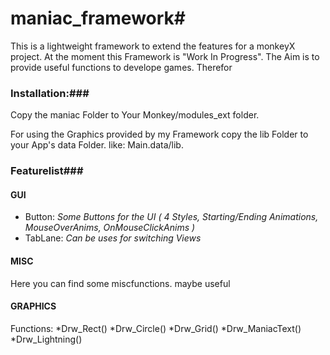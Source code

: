 # maniac_framework#
This is a lightweight framework to extend the features for a monkeyX project.
At the moment this Framework is "Work In Progress".
The Aim is to provide useful functions to develope games.
Therefor

### Installation:###
Copy the maniac Folder to Your Monkey/modules_ext folder.

For using the Graphics provided by my Framework copy the lib Folder to your App's data Folder.
like: Main.data/lib.

### Featurelist###
#### GUI ####
* Button: *Some Buttons for the UI*
*( 4 Styles, Starting/Ending Animations, MouseOverAnims, OnMouseClickAnims )*
* TabLane: *Can be uses for switching Views*

#### MISC ####
Here you can find some miscfunctions. maybe useful

#### GRAPHICS ####
Functions:
*Drw_Rect()
*Drw_Circle()
*Drw_Grid()
*Drw_ManiacText()
*Drw_Lightning()
